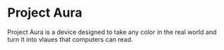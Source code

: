 # Project Aura
Project Aura is a device designed to take any color in the real world and turn it into vlaues that computers can read.
